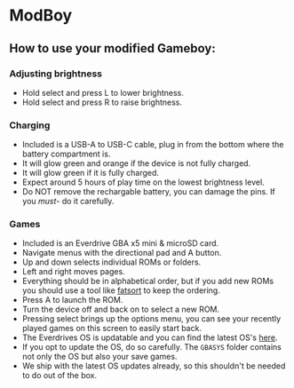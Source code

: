 # ModBoy

## How to use your modified Gameboy:

### Adjusting brightness
- Hold select and press L to lower brightness.
- Hold select and press R to raise brightness.

### Charging
- Included is a USB-A to USB-C cable, plug in from the bottom where the battery compartment is.
- It will glow green and orange if the device is not fully charged.
- It will glow green if it is fully charged.
- Expect around 5 hours of play time on the lowest brightness level.
- Do NOT remove the rechargable battery, you can damage the pins. If you *must*- do it carefully.

### Games
- Included is an Everdrive GBA x5 mini & microSD card.
- Navigate menus with the directional pad and A button.
- Up and down selects individual ROMs or folders.
- Left and right moves pages.
- Everything should be in alphabetical order, but if you add new ROMs you should use a tool like [fatsort](https://github.com/dchaid/fatsort) to keep the ordering.
- Press A to launch the ROM.
- Turn the device off and back on to select a new ROM.
- Pressing select brings up the options menu, you can see your recently played games on this screen to easily start back.
- The Everdrives OS is updatable and you can find the latest OS's [here](http://krikzz.com/pub/support/everdrive-gba/OS/).
- If you opt to update the OS, do so carefully. The `GBASYS` folder contains not only the OS but also your save games.
- We ship with the latest OS updates already, so this shouldn't be needed to do out of the box.
